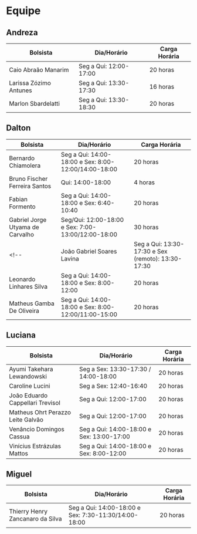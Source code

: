 # Equipe

## Andreza

| Bolsista | Dia/Horário | Carga Horária |
|-- |-- |-- |
| Caio Abraão Manarim	 | Seg a Qui: 12:00-17:00 | 20 horas |
| Larissa Zózimo Antunes | Seg a Qui: 13:30-17:30 | 16 horas |
| Marlon Sbardelatti | Seg a Qui: 13:30-18:30 | 20 horas |

## Dalton

| Bolsista | Dia/Horário | Carga Horária |
|-- |-- |-- |
| Bernardo Chiamolera | Seg a Qui: 14:00-18:00 e Sex: 8:00-12:00/14:00-18:00 | 20 horas |
| Bruno Fischer Ferreira Santos | Qui: 14:00-18:00 | 4 horas|
| Fabian Formento| Seg a Qui: 14:00-18:00 e Sex: 6:40-10:40 | 20 horas |
| Gabriel Jorge Utyama de Carvalho | Seg/Qui: 12:00-18:00 e Sex: 7:00-13:00/12:00-18:00 | 30 horas |
<!--| João Gabriel Soares Lavina | Seg a Qui: 13:30-17:30 e Sex (remoto): 13:30-17:30 | 20 horas | -->
| Leonardo Linhares Silva | Seg a Qui: 14:00-18:00 e Sex: 8:00-12:00 | 20 horas |
| Matheus Gamba De Oliveira | Seg a Qui: 14:00-18:00 e Sex: 8:00-12:00/11:00-15:00 | 20 horas |

## Luciana

| Bolsista | Dia/Horário | Carga Horária |
|-- |-- |-- |
| Ayumi Takehara Lewandowski | Seg a Sex: 13:30-17:30  / 14:00-18:00 | 20 horas |
| Caroline Lucini | Seg a Sex: 12:40-16:40 | 20 horas |
| João Eduardo Cappellari Trevisol | Seg a Qui: 12:00-17:00 | 20 horas |
| Matheus Ohrt Perazzo Leite Galvão | Seg a Qui: 12:00-17:00 | 20 horas |
| Venâncio Domingos Cassua | Seg a Qui: 14:00-18:00 e Sex: 13:00-17:00 | 20 horas |
| Vinícius Estrázulas Mattos | Seg a Qui: 14:00-18:00 e Sex: 8:00-12:00 | 20 horas |

## Miguel

| Bolsista | Dia/Horário | Carga Horária |
|-- |-- |-- |
| Thierry Henry Zancanaro da Silva | Seg a Qui: 14:00-18:00 e Sex: 7:30-11:30/14:00-18:00 | 20 horas |
